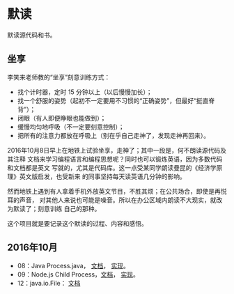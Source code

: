 # 默读

默读源代码和书。

## 坐享

李笑来老师教的“坐享”刻意训练方式：

* 找个计时器，定时 15 分钟以上（以后慢慢加长）；
* 找一个舒服的姿势（起初不一定要用不习惯的“正确姿势”，但最好“挺直脊背”）；
* 闭眼（有人即便睁眼也能做到）；
* 缓慢均匀地呼吸（不一定要刻意控制）；
* 把所有的注意力都放在呼吸上（别在乎自己走神了，发现走神再回来）。

2016年10月8日早上在地铁上试验坐享，走神了；其中一段是，何不朗读源代码及其注释
文档来学习编程语言和编程思想呢？同时也可以锻炼英语，因为多数代码和文档都是英文
写就的，尤其是代码库。这一点受某同学朗读曼昆的《经济学原理》英文版启发，也受新来
的同事坚持每天读英语几分钟的影响。

然而地铁上遇到有人拿着手机外放英文节目，不胜其烦；在公共场合，即使是再悦耳的声音，
对其他人来说也可能是噪音。所以在办公区域内朗读不大现实，就改为默读了；刻意训练
自己的那种。

这个项目就是要记录这个默读的过程、内容和感悟。

## 2016年10月

* 08：Java Process.java，
  [文档](http://docs.oracle.com/javase/8/docs/api/java/lang/Process.html)，
  [实现]()。
* 09：Node.js Child Process，[文档](https://nodejs.org/api/child_process.html)，
  [实现](https://github.com/nodejs/node/blob/master/lib/child_process.js)。
* 12：java.io.File：
  [文档](http://docs.oracle.com/javase/8/docs/api/java/io/File.html)
